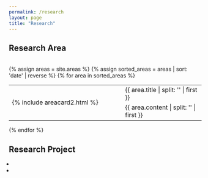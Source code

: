 ```yaml
---
permalink: /research
layout: page
title: "Research"
---
```


## Research Area
<br/>
{% assign areas = site.areas %} 
{% assign sorted_areas = areas | sort: 'date' | reverse %}
{% for area in sorted_areas %}

<style>
.post-card__header > h4 {
    font-size: 1.3rem;
}
.page-content {
max-width: 62.5em;
}
table, table tr, table td {
    border: none;
    font-weight: 400;
}
td.left {
    vertical-align: top;
    width: 280px;
}
td > .post-card {
    width : 250px;
}
ul {
    padding-inline-start: 10px;
}
td.left-text {
    vertical-align: top;
    width: 280px;
    text-align: right;
    padding-right: 40px;
}
</style>

<table cellspacing="0" cellpadding="0">
    <tr>
        <td rowspan="2" style= "width: 280px;">{% include areacard2.html %}</td>
        <td>{{ area.title | split: '</div>' | first }} </td>
    </tr>
    <tr>
        <td>{{ area.content | split: '</div>' | first }} </div></td>
    </tr>
</table>


{% endfor %}


## Research Project
-
-
